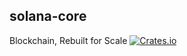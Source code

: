 solana-core
----------
Blockchain, Rebuilt for Scale
[![Crates.io](https://img.shields.io/crates/v/solana-core.svg)](https://crates.io/crates/solana-core)